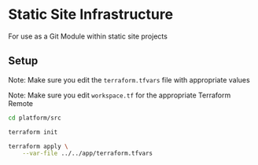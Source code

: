 # Static Site Infrastructure

For use as a Git Module within static site projects

## Setup

Note: Make sure you edit the `terraform.tfvars` file with appropriate values

Note: Make sure you edit `workspace.tf` for the appropriate Terraform Remote

```bash
cd platform/src

terraform init

terraform apply \
    --var-file ../../app/terraform.tfvars
```
